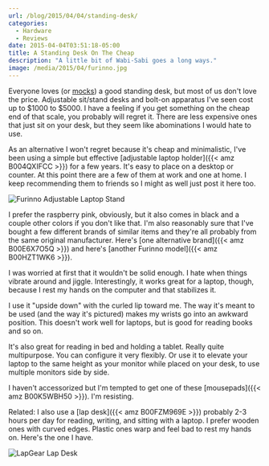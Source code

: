 ```yaml
---
url: /blog/2015/04/04/standing-desk/
categories:
  - Hardware
  - Reviews
date: 2015-04-04T03:51:18-05:00
title: A Standing Desk On The Cheap
description: "A little bit of Wabi-Sabi goes a long ways."
image: /media/2015/04/furinno.jpg
---
```


Everyone loves (or
[mocks](http://www.newyorker.com/humor/daily-shouts/switched-standing-desk-now))
a good standing desk, but most of us don't love the price. 
Adjustable sit/stand desks and bolt-on apparatus I've seen cost up to $1000 to
$5000. I have a feeling if you get something on the cheap end of that scale, you
probably will regret it. There are less expensive ones that just sit on your
desk, but they seem like abominations I would hate to use.

As an alternative I won't regret because it's cheap and minimalistic, I've
been using a simple but effective
[adjustable laptop holder]({{< amz B004QXIFCC >}})
for a few years. It's easy to place on a desktop or counter. At this point there
are a few of them at work and one at home. I keep recommending them to friends
so I might as well just post it here too.

<!--more-->

![Furinno Adjustable Laptop Stand](/media/2015/04/furinno.jpg)

I prefer the raspberry pink, obviously, but it also comes in black and a couple
other colors if you don't like that. I'm also reasonably sure that I've bought a
few different brands of similar items and they're all probably from the same
original manufacturer. Here's [one alternative
brand]({{< amz B00E6X7O5Q >}}) and here's
[another Furinno
model]({{< amz B00HZT1WK6 >}}).

I was worried at first that it wouldn't be solid enough. I hate when things
vibrate around and jiggle. Interestingly, it works great for a laptop, though,
because I rest my hands on the computer and that stabilizes it.

I use it "upside down" with the curled lip toward me. The way it's meant to be
used (and the way it's pictured) makes my wrists go into an awkward position.
This doesn't work well for laptops, but is good for reading books and so on.

It's also great for reading in bed and holding a tablet. Really quite
multipurpose. You can configure it very flexibly. Or use it to elevate your
laptop to the same height as your monitor while placed on your desk, to use
multiple monitors side by side.

I haven't accessorized but I'm tempted to get one of these
[mousepads]({{< amz B00K5WBH50 >}}). I'm resisting.

Related: I also use a [lap desk]({{< amz B00FZM969E >}})
probably 2-3 hours per day for reading, writing, and sitting with a laptop. I
prefer wooden ones with curved edges. Plastic ones warp and feel bad to rest my
hands on. Here's the one I have.

![LapGear Lap Desk](/media/2015/04/lapdesk.jpg)
